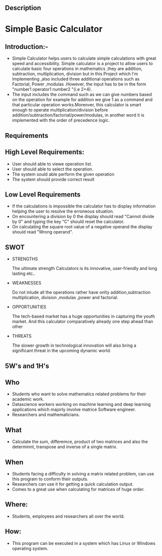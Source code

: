 ## Description
 # Simple Basic Calculator
 ##  Introduction:-
 * Simple Calculator helps users to calculate simple calculations with great speed and accessibility. 
    Simple calculator is a project to allow users to calculate basic four operations in mathematics ,they are addition, subtraction, multiplication, division but in this Project which I'm Implementing ,also included three additional operations such as Factorial, Power ,modulas .However, the input has to be in the form "number1 operator1 number2 "(i.e 2+4).
 * The input includes the command such as we can give numbers based on the operation for example for addition we give 1 as a command and  that particular operation works.Moreover, this calculator is smart enough to operate multiplication/division before addition/subtraction/factorial/power/modulas, in another word it is implemented with the order of precedence logic.



## Requirements

## High Level Requirements:
* User should able to viewe operation list.
* User should able to select the operation.
* The system sould able perform the given operation	 
* The system should provide correct result

 

## Low Level Requirements
* If the calculations is impossible the calculator has to display information helping
  the user to resolve the erroneous situation.
* On encountering a division by 0 the display should read "Cannot divide by 0" and typing the
  key “C” should reset the calculator.
* On calculating the square root value of a negative operand the display should read "Wrong
  operand".



## SWOT
* STRENGTHS

  The ultimate strength Calculators is its innovative, user-friendly and long lasting etc..

* WEAKNESSES

  Do not inlude all the operations rather have onlty addition,subtraction multiplication, division ,modulas ,power and factorial.

* OPPORTUNITIES

  The tech-based market has a huge opportunities in capturing the youth market. And this calculator comparatively already one step ahead than other

* THREATS

  The slower growth in technological innovation will also bring a significant threat in the upcoming dynamic world.


## 5W's and 1H's
 ## Who
  * Students who want to solve mathematics related problems for their academic work.
  * Datascience workers working on machine learning and deep learning applications which majorly involve matrice Software engineer.
  * Researchers and mathematicians.

## What
  * Calculate the sum, differemce, product of two matrices and also the determinnt, transpose and inverse of a single matrix.

## When
  * Students facing a difficulty in solving a matrix related problem, can use this program to conform their outputs.
  * Researchers can use it for getting a quick calculation output.
  * Comes to a great use when calculating for matrices of huge order.

## Where:
 * Students, employees and researchers all over the world.

## How:
 * This program can be executed in a system which has Linux or Windows operating system.
